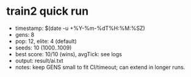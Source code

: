 # train2 quick run
- timestamp: $(date -u +%Y-%m-%dT%H:%M:%SZ)
- gens: 8
- pop: 12, elite: 4 (default)
- seeds: 10 (1000..1009)
- best score: 10/10 (wins), avgTick: see logs
- output: result/ai.txt
- notes: keep GENS small to fit CI/timeout; can extend in longer runs.
